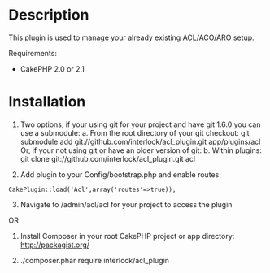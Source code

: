 # Description

This plugin is used to manage your already existing ACL/ACO/ARO setup. 

Requirements:
* CakePHP 2.0 or 2.1

# Installation

1. Two options, if your using git for your project and have git 1.6.0 you can use a submodule:
 a. From the root directory of your git checkout: git submodule add git://github.com/interlock/acl_plugin.git app/plugins/acl
  Or, if your not using git or have an older version of git:
 b. Within plugins: git clone git://github.com/interlock/acl_plugin.git acl

2. Add plugin to your Config/bootstrap.php and enable routes:

  `CakePlugin::load('Acl',array('routes'=>true));`

3. Navigate to /admin/acl/acl for your project to access the plugin

OR

1. Install Composer in your root CakePHP project or app directory: http://packagist.org/

2. ./composer.phar require interlock/acl_plugin
